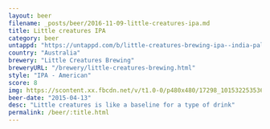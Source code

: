 ```yaml
---
layout: beer
filename: _posts/beer/2016-11-09-little-creatures-ipa.md
title: Little creatures IPA
category: beer
untappd: "https://untappd.com/b/little-creatures-brewing-ipa--india-pale-ale--/418608"
country: "Australia"
brewery: "Little Creatures Brewing"
breweryURL: "/brewery/little-creatures-brewing.html"
style: "IPA - American"
score: 8
img: https://scontent.xx.fbcdn.net/v/t1.0-0/p480x480/17298_10153225353618745_5211021832992114282_n.jpg?_nc_cat=107&_nc_ht=scontent.xx&oh=dc721dac8509cdae1de9af278fa5a0c9&oe=5D395804
beer-date: "2015-04-13"
desc: "Little creatures is like a baseline for a type of drink"
permalink: /beer/:title.html
---
```


